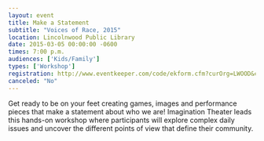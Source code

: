 ```yaml
---
layout: event
title: Make a Statement
subtitle: "Voices of Race, 2015"
location: Lincolnwood Public Library
date: 2015-03-05 00:00:00 -0600
times: 7:00 p.m.
audiences: ['Kids/Family']
types: ['Workshop']
registration: http://www.eventkeeper.com/code/ekform.cfm?curOrg=LWOOD&curName=2015/03/05_Making_A_Statement
canceled: "No"
---
```

Get ready to be on your feet creating games, images and performance pieces that make a statement about who we are! Imagination Theater leads this hands-on workshop where participants will explore complex daily issues and uncover the different points of view that define their community.
